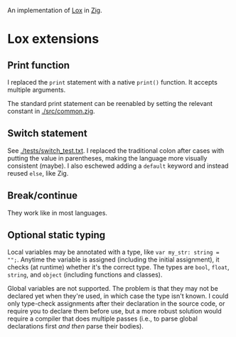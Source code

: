An implementation of [Lox](https://craftinginterpreters.com/) in [Zig](https://ziglang.org/).

# Lox extensions

## Print function
I replaced the `print` statement with a native `print()` function. It accepts multiple arguments.

The standard print statement can be reenabled by setting the relevant constant in [./src/common.zig](./src/common.zig).

## Switch statement
See [./tests/switch_test.txt](./tests/switch_test.txt). I replaced the traditional colon after cases with putting the value in parentheses, making the language more visually consistent (maybe). I also eschewed adding a `default` keyword and instead reused `else`, like Zig.

## Break/continue
They work like in most languages.

## Optional static typing
Local variables may be annotated with a type, like `var my_str: string = "";`. Anytime the variable is assigned (including the initial assignment), it checks (at runtime) whether it's the correct type. The types are `bool`, `float`, `string`, and `object` (including functions and classes).

Global variables are not supported. The problem is that they may not be declared yet when they're used, in which case the type isn't known. I could only type-check assignments after their declaration in the source code, or require you to declare them before use, but a more robust solution would require a compiler that does multiple passes (i.e., to parse global declarations first _and then_ parse their bodies).
